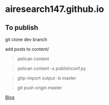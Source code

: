 # airesearch147.github.io

## To publish 

git clone dev branch

add posts to content/

> pelican content

> pelican content -s publishconf.py

> ghp-import output -b master

> git push origin master

[Blog](https://airesearch147.github.io/)
